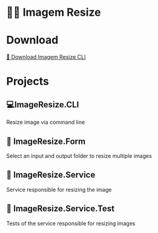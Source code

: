 # 🎴📏 Imagem Resize

# Download

[💾 Download Imagem Resize CLI](https://github.com/wictorChaves/ImageResize/raw/master/release/ImageResize.CLI.exe)

# Projects

## 💻ImageResize.CLI

Resize image via command line

## 🔳 ImageResize.Form

Select an input and output folder to resize multiple images

## 🧩 ImageResize.Service

Service responsible for resizing the image

## 🥽 ImageResize.Service.Test

Tests of the service responsible for resizing images
